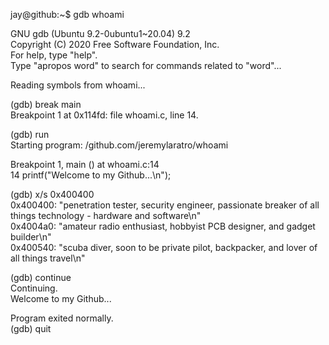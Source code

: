 jay@github:~$ gdb whoami

GNU gdb (Ubuntu 9.2-0ubuntu1~20.04) 9.2 \
Copyright (C) 2020 Free Software Foundation, Inc. \
For help, type "help". \
Type "apropos word" to search for commands related to "word"... 

Reading symbols from whoami...

(gdb) break main \
Breakpoint 1 at 0x114fd: file whoami.c, line 14.

(gdb) run \
Starting program: /github.com/jeremylaratro/whoami 

Breakpoint 1, main () at whoami.c:14 \
14	  printf("Welcome to my Github...\n");

(gdb) x/s 0x400400 \
0x400400:       "penetration tester, security engineer, passionate breaker of all things technology - hardware and software\n" \
0x4004a0:       "amateur radio enthusiast, hobbyist PCB designer, and gadget builder\n" \
0x400540:       "scuba diver, soon to be private pilot, backpacker, and lover of all things travel\n"

(gdb) continue \
Continuing. \
Welcome to my Github...

Program exited normally. \
(gdb) quit
